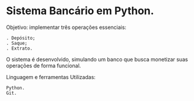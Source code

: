 # Sistema Bancário em Python. 

Objetivo: implementar três operações essenciais:

    . Depósito;
    . Saque;
    . Extrato.

O sistema é desenvolvido, simulando um banco que busca monetizar suas operações de forma funcional.

Linguagem e ferramentas Utilizadas:

    Python.
    Git.
